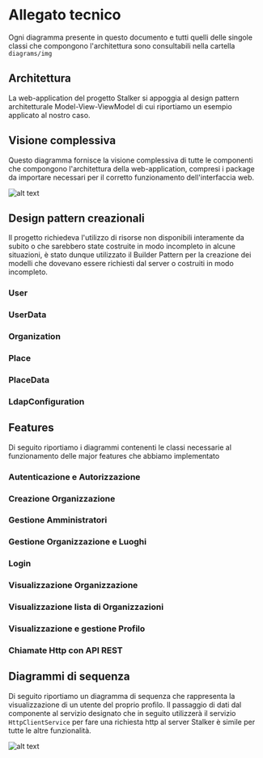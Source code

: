 # Allegato tecnico

Ogni diagramma presente in questo documento e tutti quelli delle singole classi che compongono l'architettura sono consultabili nella cartella `diagrams/img`

## Architettura

La web-application del progetto Stalker si appoggia al design pattern architetturale Model-View-ViewModel di cui riportiamo un esempio applicato al nostro caso.

## Visione complessiva

Questo diagramma fornisce la visione complessiva di tutte le componenti che compongono l'architettura della web-application, compresi i package da importare necessari per il corretto funzionamento dell'interfaccia web.

![alt text](./diagrams/img/docs/diagrams/class_diagram/Class%20Diagram.png)

## Design pattern creazionali

Il progetto richiedeva l'utilizzo di risorse non disponibili interamente da subito o che sarebbero state costruite in modo incompleto in alcune situazioni, è stato dunque utilizzato il Builder Pattern per la creazione dei modelli che dovevano essere richiesti dal server o costruiti in modo incompleto.

### User

### UserData

### Organization

### Place

### PlaceData

### LdapConfiguration

## Features

Di seguito riportiamo i diagrammi contenenti le classi necessarie al funzionamento delle major features che abbiamo implementato

### Autenticazione e Autorizzazione

### Creazione Organizzazione

### Gestione Amministratori

### Gestione Organizzazione e Luoghi

### Login

### Visualizzazione Organizzazione

### Visualizzazione lista di Organizzazioni

### Visualizzazione e gestione Profilo

### Chiamate Http con API REST

## Diagrammi di sequenza

Di seguito riportiamo un diagramma di sequenza che rappresenta la visualizzazione di un utente del proprio profilo. Il passaggio di dati dal componente al servizio designato che in seguito utilizzerà il servizio `HttpClientService` per fare una richiesta http al server Stalker è simile per tutte le altre funzionalità.

![alt text](./diagrams/img/docs/diagrams/sequences/showprofile/profile%20sequence%20diagram.png)
